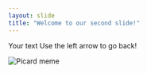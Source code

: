 ```yaml
---
layout: slide
title: "Welcome to our second slide!"
---
```

Your text
Use the left arrow to go back!

![Picard meme](https://www.cnet.com/a/img/gw3zsHSUTpgK5oG4GdH5_UvpRxM=/109x127:1440x873/1092x614/2019/05/22/1b710a6b-5f4d-4987-a046-c23674b221a3/picard-meme-facepalm.jpg)
